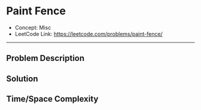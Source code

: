 # Paint Fence

- Concept: Misc
- LeetCode Link: https://leetcode.com/problems/paint-fence/

---

## Problem Description

## Solution

## Time/Space Complexity

